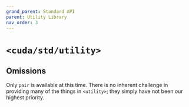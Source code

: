 ```yaml
---
grand_parent: Standard API
parent: Utility Library
nav_order: 3
---
```


# `<cuda/std/utility>`

## Omissions

Only `pair` is available at this time.
There is no inherent challenge in providing many of the things in `<utility>`;
  they simply have not been our highest priority.

